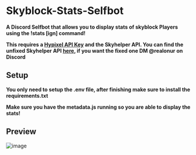 # Skyblock-Stats-Selfbot

**A Discord Selfbot that allows you to display stats of skyblock Players using the !stats [ign] command!**

**This requires a [Hypixel API Key](https://developer.hypixel.net) and the Skyhelper API. You can find the unfixed Skyhelper API [here](https://github.com/Altpapier/SkyHelperAPI), if you want the fixed one DM @realonur on Discord**

## Setup

**You only need to setup the .env file, after finishing make sure to install the requirements.txt**

**Make sure you have the metadata.js running so you are able to display the stats!**

## Preview

![image](https://github.com/Knirx/Skyblock-Stats-Selfbot/assets/147601199/b14dcb0a-5a76-49a2-bef6-e6993784b34a)
